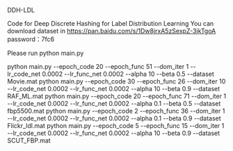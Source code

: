 DDH-LDL

Code for Deep Discrete Hashing for Label Distribution Learning
You can download dataset in https://pan.baidu.com/s/1Dw8jrxA5zSexpZ-3jkTgoA password：7fc6

Please run python main.py 

python main.py --epoch_code 20 --epoch_func 51 --dom_iter 1 --lr_code_net 0.0002 --lr_func_net 0.0002 --alpha 10 --beta 0.5 --dataset Movie.mat
python main.py --epoch_code 30 --epoch_func 26 --dom_iter 10 --lr_code_net 0.0002 --lr_func_net 0.0002 --alpha 10 --beta 0.9 --dataset RAF_ML.mat
python main.py --epoch_code 20 --epoch_func 71 --dom_iter 1 --lr_code_net 0.0002 --lr_func_net 0.0002 --alpha 0.1 --beta 0.5 --dataset fbp5500.mat 
python main.py --epoch_code 2 --epoch_func 36 --dom_iter 1 --lr_code_net 0.0002 --lr_func_net 0.0002 --alpha 0.1 --beta 0.9 --dataset Flickr_ldl.mat 
python main.py --epoch_code 5 --epoch_func 15 --dom_iter 1 --lr_code_net 0.0002 --lr_func_net 0.0002 --alpha 10 --beta 0.9 --dataset SCUT_FBP.mat



